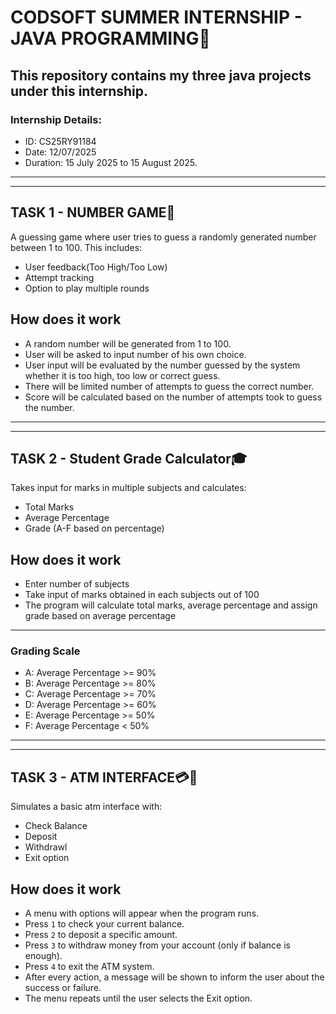 # CODSOFT SUMMER INTERNSHIP - JAVA PROGRAMMING🎯
**This repository contains my three java projects under this internship.**
<br>
--------------
### **Internship Details:**
- ID: CS25RY91184
- Date: 12/07/2025
- Duration: 15 July 2025 to 15 August 2025.
------------
------------

## TASK 1 - NUMBER GAME🔢
A guessing game where user tries to guess a randomly generated number between 1 to 100.
This includes:
- User feedback(Too High/Too Low)
- Attempt tracking
- Option to play multiple rounds
## How does it work
- A random number will be generated from 1 to 100.
- User will be asked to input number of his own choice.
- User input will be evaluated by the number guessed by the system whether it is too high, too low or correct guess.
- There will be limited number of attempts to guess the correct number.
- Score will be calculated based on the number of attempts took to guess the number.
------------------------------------
------------------------------------
## TASK 2 - Student Grade Calculator🎓
Takes input for marks in multiple subjects and calculates:
- Total Marks
- Average Percentage
- Grade (A-F based on percentage)
## How does it work
- Enter number of subjects
- Take input of marks obtained in each subjects out of 100
- The program will calculate total marks, average percentage and assign grade based on average percentage
-  -------------
### Grading Scale
- A: Average Percentage >= 90%
- B: Average Percentage >= 80%
- C: Average Percentage >= 70%
- D: Average Percentage >= 60%
- E: Average Percentage >= 50%
- F: Average Percentage < 50%
-------------------
-------------------
## TASK 3 - ATM INTERFACE💳🏧
Simulates a basic atm interface with:
- Check Balance
- Deposit
- Withdrawl
- Exit option
## How does it work
- A menu with options will appear when the program runs.
- Press `1` to check your current balance.
- Press `2` to deposit a specific amount.
- Press `3` to withdraw money from your account (only if balance is enough).
-  Press `4` to exit the ATM system.
- After every action, a message will be shown to inform the user about the success or failure.
- The menu repeats until the user selects the Exit option.
